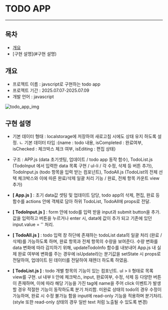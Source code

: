 # TODO APP 
------------

## 목차
- [개요](#개요)
- [구현 설명](#구현 설명)


## 개요
- 프로젝트 이름 : javscript로 구현하는 todo app 
- 프로젝트 기간 : 2025.07.07-2025.07.09
- 개발 언어 : javascript

![todo_app_img](https://github.com/user-attachments/assets/965106a5-bcac-47b1-a011-c320f04baff0)


## 구현 설명 
- 기본 데이터 형태 : localstorage에 저장하여 새로고침 시에도 상태 유지 하도록 설정. 
   ㄴ 기본 데이터 타입 :{name : todo 내용, isCompleted : 완료여부, isChecked : 체크박스 체크 여부, isEditing : 편집 상태}
- 구조 : APP.js (data 초기셋팅, 업데이트 / todo app 동작 함수), TodoList.js (TodoInput 에서 입력한 data 목록 구현 / ul-li / 각 수정, 삭제 등 버튼 추가), TodoInput.js (todo 항목을 입력 받는 컴포넌트), TodoAll.js (TodoList의 전체 선택 체크박스와 이에 따른 완료/삭제 일괄 처리 기능 / 완료, 전체 항목 카운트 view 추가)


- **[ App.js ]** : 초기 data값 셋팅 및 업데이트 담당, todo app의 삭제, 편집, 완료 등 함수를 actions 안에 객체로 담아 하위 TodoList, TodoAll에 props로 전달.


- **[ TodoInput.js ]** : form 안에 todo를 입력 받을 input과 submit button을 추가. 값을 입력하고 버튼을 누르거나 enter 시, data에 값이 추가 되고 기존에 있던 input.value = '' 처리.

- **[ TodoAll.js ]** : todo 입력 창 하단에 존재하는 todoList data의 일괄 처리 (완료 / 삭제)를 가능하도록 하며, 완료 항목과 전체 항목의 수량을 보여준다. 수량 변화를 data 변화에 따라 감지하기 위해, updateTodoInfo 함수를 내보내어 App.js 내 실제 완료 여부에 변화를 주는 경우에 isUpdate라는 분기값을 setState 시 props로 전달하여, 업데이트 된 데이터를 전달하여 재렌더 하도록 하였음.

- **[ TodoList.js ]** : todo 개별 항목의 기능이 있는 컴포넌트. ul > li 형태로 목록 view를 구현. ul 내부 li 안에 체크박스, input, 완료여부, 수정, 삭제 등 다양한 버튼이 존재하며, 이에 따라 해당 기능을 가진 tag에 name을 주어 click 이벤트가 발생할 경우 적절한 기능이 동작하도록 분기 처리함. 
미완료 상태의 todo의 경우 수정이 가능하며, 완료 시 수정 불가능 함을 input에 read-only 기능을 적용하며 분기처리.
(style 또한 read-only 상태의 경우 일반 text 처럼 노출될 수 있도록 변경)




